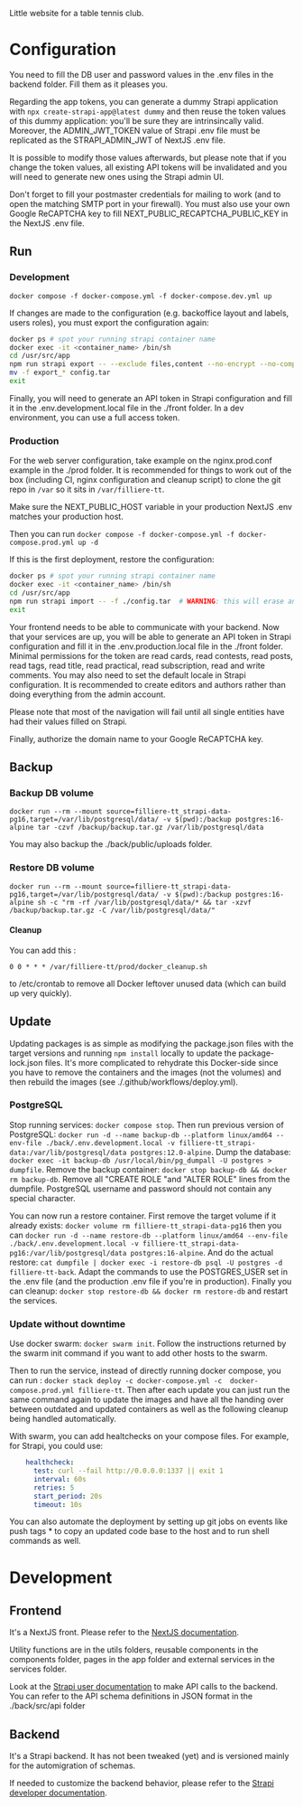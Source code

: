 Little website for a table tennis club.

# Configuration

You need to fill the DB user and password values in the .env files in the backend folder. Fill them as it pleases you.

Regarding the app tokens, you can generate a dummy Strapi application with `npx create-strapi-app@latest dummy` and then reuse the token values of this dummy application: you'll be sure they are intrinsincally valid. Moreover, the ADMIN_JWT_TOKEN value of Strapi .env file must be replicated as the STRAPI_ADMIN_JWT of NextJS .env file.

It is possible to modify those values afterwards, but please note that if you change the token values, all existing API tokens will be invalidated and you will need to generate new ones using the Strapi admin UI.

Don't forget to fill your postmaster credentials for mailing to work (and to open the matching SMTP port in your firewall). You must also use your own Google ReCAPTCHA key to fill NEXT_PUBLIC_RECAPTCHA_PUBLIC_KEY in the NextJS .env file.

## Run

### Development

`docker compose -f docker-compose.yml -f docker-compose.dev.yml up`

If changes are made to the configuration (e.g. backoffice layout and labels, users roles), you must export the configuration again:
```bash
docker ps # spot your running strapi container name
docker exec -it <container_name> /bin/sh
cd /usr/src/app
npm run strapi export -- --exclude files,content --no-encrypt --no-compress  # don't --exclude files,content if you need to backup your data along with the configuration
mv -f export_* config.tar
exit
```

Finally, you will need to generate an API token in Strapi configuration and fill it in the .env.development.local file in the ./front folder. In a dev environment, you can use a full access token.

### Production

For the web server configuration, take example on the nginx.prod.conf example in the ./prod folder. It is recommended for things to work out of the box (including CI, nginx configuration and cleanup script) to clone the git repo in `/var` so it sits in `/var/filliere-tt`.

Make sure the NEXT_PUBLIC_HOST variable in your production NextJS .env matches your production host.

Then you can run `docker compose -f docker-compose.yml -f docker-compose.prod.yml up -d`

If this is the first deployment, restore the configuration:
```bash
docker ps # spot your running strapi container name
docker exec -it <container_name> /bin/sh
cd /usr/src/app
npm run strapi import -- -f ./config.tar  # WARNING: this will erase any previous configuration _and_ data
exit
```

Your frontend needs to be able to communicate with your backend. Now that your services are up, you will be able to generate an API token in Strapi configuration and fill it in the .env.production.local file in the ./front folder. Minimal permissions for the token are read cards, read contests, read posts, read tags, read title, read practical, read subscription, read and write comments. You may also need to set the default locale in Strapi configuration. It is recommended to create editors and authors rather than doing everything from the admin account.

Please note that most of the navigation will fail until all single entities have had their values filled on Strapi.

Finally, authorize the domain name to your Google ReCAPTCHA key.

## Backup

### Backup DB volume

`docker run --rm --mount source=filliere-tt_strapi-data-pg16,target=/var/lib/postgresql/data/ -v $(pwd):/backup postgres:16-alpine tar -czvf /backup/backup.tar.gz /var/lib/postgresql/data`

You may also backup the ./back/public/uploads folder.

### Restore DB volume

`docker run --rm --mount source=filliere-tt_strapi-data-pg16,target=/var/lib/postgresql/data/ -v $(pwd):/backup postgres:16-alpine sh -c "rm -rf /var/lib/postgresql/data/* && tar -xzvf /backup/backup.tar.gz -C /var/lib/postgresql/data/"`

#### Cleanup

You can add this :

`0 0 * * * /var/filliere-tt/prod/docker_cleanup.sh`

to /etc/crontab to remove all Docker leftover unused data (which can build up very quickly).

## Update

Updating packages is as simple as modifying the package.json files with the target versions and running `npm install` locally to update the package-lock.json files. It's more complicated to rehydrate this Docker-side since you have to remove the containers and the images (not the volumes) and then rebuild the images (see ./.github/workflows/deploy.yml).

### PostgreSQL

Stop running services: `docker compose stop`. Then run previous version of PostgreSQL: `docker run -d --name backup-db --platform linux/amd64 --env-file ./back/.env.development.local -v filliere-tt_strapi-data:/var/lib/postgresql/data postgres:12.0-alpine`. Dump the database: `docker exec -it backup-db /usr/local/bin/pg_dumpall -U postgres > dumpfile`. Remove the backup container: `docker stop backup-db && docker rm backup-db`. Remove all "CREATE ROLE "and "ALTER ROLE" lines from the dumpfile. PostgreSQL username and password should not contain any special character.

You can now run a restore container. First remove the target volume if it already exists: `docker volume rm filliere-tt_strapi-data-pg16` then you can `docker run -d --name restore-db --platform linux/amd64 --env-file ./back/.env.development.local -v filliere-tt_strapi-data-pg16:/var/lib/postgresql/data postgres:16-alpine`. And do the actual restore: `cat dumpfile | docker exec -i restore-db psql -U postgres -d filliere-tt-back`. Adapt the commands to use the POSTGRES_USER set in the .env file (and the production .env file if you're in production). Finally you can cleanup: `docker stop restore-db && docker rm restore-db` and restart the services.

### Update without downtime

Use docker swarm: `docker swarm init`. Follow the instructions returned by the swarm init command if you want to add other hosts to the swarm.

Then to run the service, instead of directly running docker compose, you can run : `docker stack deploy -c docker-compose.yml -c  docker-compose.prod.yml filliere-tt`. Then after each update you can just run the same command again to update the images and have all the handing over between outdated and updated containers as well as the following cleanup being handled automatically.

With swarm, you can add healtchecks on your compose files. For example, for Strapi, you could use:
```yml
    healthcheck:
      test: curl --fail http://0.0.0.0:1337 || exit 1
      interval: 60s
      retries: 5
      start_period: 20s
      timeout: 10s
```

You can also automate the deployment by setting up git jobs on events like push tags * to copy an updated code base to the host and to run shell commands as well.

# Development

## Frontend

It's a NextJS front. Please refer to the [NextJS documentation](https://nextjs.org/docs).

Utility functions are in the utils folders, reusable components in the components folder, pages in the app folder and external services in the services folder.

Look at the [Strapi user documentation](https://docs.strapi.io/user-docs/intro) to make API calls to the backend. You can refer to the API schema definitions in JSON format in the ./back/src/api folder

## Backend

It's a Strapi backend. It has not been tweaked (yet) and is versioned mainly for the automigration of schemas.

If needed to customize the backend behavior, please refer to the [Strapi developer documentation](https://docs.strapi.io/dev-docs/intro).
